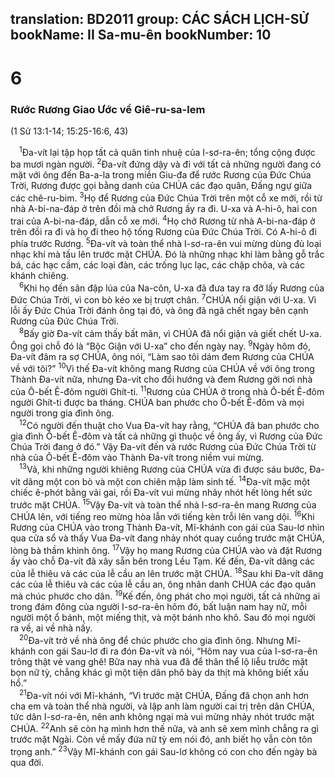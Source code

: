 translation: BD2011
group: CÁC SÁCH LỊCH-SỬ
bookName: II Sa-mu-ên 
bookNumber: 10
-------

<div class="title"><h1>6</h1><h3>Rước Rương Giao Ước về Giê-ru-sa-lem</h3><p>(1 Sử 13:1-14; 15:25-16:6, 43)</p></div>
<span class="verse 2sa_6_1"> <sup>1</sup>Ða-vít lại tập họp tất cả quân tinh nhuệ của I-sơ-ra-ên; tổng cộng được ba mươi ngàn người. </span>
<span class="verse 2sa_6_2"><sup>2</sup>Ða-vít đứng dậy và đi với tất cả những người đang có mặt với ông đến Ba-a-la trong miền Giu-đa để rước Rương của Ðức Chúa Trời, Rương được gọi bằng danh của CHÚA các đạo quân, Ðấng ngự giữa các chê-ru-bim. </span>
<span class="verse 2sa_6_3"><sup>3</sup>Họ để Rương của Ðức Chúa Trời trên một cỗ xe mới, rồi từ nhà A-bi-na-đáp ở trên đồi mà chở Rương ấy ra đi. U-xa và A-hi-ô, hai con trai của A-bi-na-đáp, dẫn cỗ xe mới. </span>
<span class="verse 2sa_6_4"><sup>4</sup>Họ chở Rương từ nhà A-bi-na-đáp ở trên đồi ra đi và họ đi theo hộ tống Rương của Ðức Chúa Trời. Có A-hi-ô đi phía trước Rương. </span>
<span class="verse 2sa_6_5"><sup>5</sup>Ða-vít và toàn thể nhà I-sơ-ra-ên vui mừng dùng đủ loại nhạc khí mà tấu lên trước mặt CHÚA. Ðó là những nhạc khí làm bằng gỗ trắc bá, các hạc cầm, các loại đàn, các trống lục lạc, các chập chõa, và các khánh chiêng.<br/></span>
<span class="verse 2sa_6_6"> <sup>6</sup>Khi họ đến sân đập lúa của Na-côn, U-xa đã đưa tay ra đỡ lấy Rương của Ðức Chúa Trời, vì con bò kéo xe bị trượt chân. </span>
<span class="verse 2sa_6_7"><sup>7</sup>CHÚA nổi giận với U-xa. Vì lỗi ấy Ðức Chúa Trời đánh ông tại đó, và ông đã ngã chết ngay bên cạnh Rương của Ðức Chúa Trời.<br/></span>
<span class="verse 2sa_6_8"> <sup>8</sup>Bấy giờ Ða-vít cảm thấy bất mãn, vì CHÚA đã nổi giận và giết chết U-xa. Ông gọi chỗ đó là “Bộc Giận với U-xa” cho đến ngày nay. </span>
<span class="verse 2sa_6_9"><sup>9</sup>Ngày hôm đó, Ða-vít đâm ra sợ CHÚA, ông nói, “Làm sao tôi dám đem Rương của CHÚA về với tôi?” </span>
<span class="verse 2sa_6_10"><sup>10</sup>Vì thế Ða-vít không mang Rương của CHÚA về với ông trong Thành Ða-vít nữa, nhưng Ða-vít cho đổi hướng và đem Rương gởi nơi nhà của Ô-bết Ê-đôm người Ghít-ti. </span>
<span class="verse 2sa_6_11"><sup>11</sup>Rương của CHÚA ở trong nhà Ô-bết Ê-đôm người Ghít-ti được ba tháng. CHÚA ban phước cho Ô-bết Ê-đôm và mọi người trong gia đình ông.<br/></span>
<span class="verse 2sa_6_12"> <sup>12</sup>Có người đến thuật cho Vua Ða-vít hay rằng, “CHÚA đã ban phước cho gia đình Ô-bết Ê-đôm và tất cả những gì thuộc về ông ấy, vì Rương của Ðức Chúa Trời đang ở đó.” Vậy Ða-vít đến và rước Rương của Ðức Chúa Trời từ nhà của Ô-bết Ê-đôm vào Thành Ða-vít trong niềm vui mừng.<br/></span>
<span class="verse 2sa_6_13"> <sup>13</sup>Vả, khi những người khiêng Rương của CHÚA vừa đi được sáu bước, Ða-vít dâng một con bò và một con chiên mập làm sinh tế. </span>
<span class="verse 2sa_6_14"><sup>14</sup>Ða-vít mặc một chiếc ê-phót bằng vải gai, rồi Ða-vít vui mừng nhảy nhót hết lòng hết sức trước mặt CHÚA. </span>
<span class="verse 2sa_6_15"><sup>15</sup>Vậy Ða-vít và toàn thể nhà I-sơ-ra-ên mang Rương của CHÚA lên, với tiếng reo mừng hòa lẫn với tiếng kèn trỗi lên vang dội. </span>
<span class="verse 2sa_6_16"><sup>16</sup>Khi Rương của CHÚA vào trong Thành Ða-vít, Mĩ-khánh con gái của Sau-lơ nhìn qua cửa sổ và thấy Vua Ða-vít đang nhảy nhót quay cuồng trước mặt CHÚA, lòng bà thầm khinh ông. </span>
<span class="verse 2sa_6_17"><sup>17</sup>Vậy họ mang Rương của CHÚA vào và đặt Rương ấy vào chỗ Ða-vít đã xây sẵn bên trong Lều Tạm. Kế đến, Ða-vít dâng các của lễ thiêu và các của lễ cầu an lên trước mặt CHÚA. </span>
<span class="verse 2sa_6_18"><sup>18</sup>Sau khi Ða-vít dâng các của lễ thiêu và các của lễ cầu an, ông nhân danh CHÚA các đạo quân mà chúc phước cho dân. </span>
<span class="verse 2sa_6_19"><sup>19</sup>Kế đến, ông phát cho mọi người, tất cả những ai trong đám đông của người I-sơ-ra-ên hôm đó, bất luận nam hay nữ, mỗi người một ổ bánh, một miếng thịt, và một bánh nho khô. Sau đó mọi người ra về, ai về nhà nấy.<br/></span>
<span class="verse 2sa_6_20"> <sup>20</sup>Ða-vít trở về nhà ông để chúc phước cho gia đình ông. Nhưng Mĩ-khánh con gái Sau-lơ đi ra đón Ða-vít và nói, “Hôm nay vua của I-sơ-ra-ên trông thật vẻ vang ghê! Bữa nay nhà vua đã để thân thể lộ liễu trước mặt bọn nữ tỳ, chẳng khác gì một tiện dân phô bày da thịt mà không biết xấu hổ.”<br/></span>
<span class="verse 2sa_6_21"> <sup>21</sup>Ða-vít nói với Mĩ-khánh, “Vì trước mặt CHÚA, Ðấng đã chọn anh hơn cha em và toàn thể nhà người, và lập anh làm người cai trị trên dân CHÚA, tức dân I-sơ-ra-ên, nên anh không ngại mà vui mừng nhảy nhót trước mặt CHÚA. </span>
<span class="verse 2sa_6_22"><sup>22</sup>Anh sẽ còn hạ mình hơn thế nữa, và anh sẽ xem mình chẳng ra gì trước mặt Ngài. Còn về mấy đứa nữ tỳ em nói đó, anh biết họ vẫn còn tôn trọng anh.” </span>
<span class="verse 2sa_6_23"><sup>23</sup>Vậy Mĩ-khánh con gái Sau-lơ không có con cho đến ngày bà qua đời.<br/></span>
